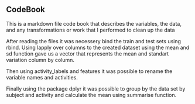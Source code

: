 ## CodeBook
This is a markdown file code book that describes the variables, the data, and any transformations or work that I performed to clean up the data

After reading the files it was necessery bind the train and test sets using rbind.
Using lapply over columns to the created dataset using the mean and sd function gave us a vector that represents the mean and standart variation column by column.

Then using activity_labels and features it was possible to rename the variable names and activities. 

Finally using the package dplyr it was possible to group by the data set by subject and activity and calculate the mean using summarise function.



